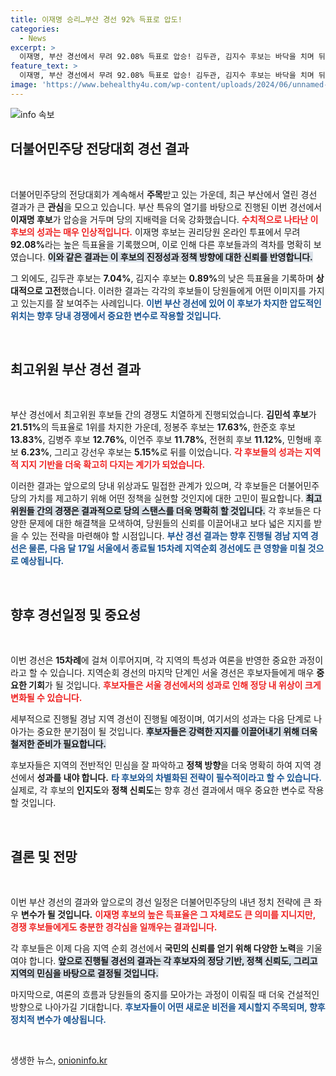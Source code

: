 ```yaml
---
title: 이재명 승리…부산 경선 92% 득표로 압도!
categories:
  - News
excerpt: >
  이재명, 부산 경선에서 무려 92.08% 득표로 압승! 김두관, 김지수 후보는 바닥을 치며 뒤따르고, 최고위원 경선에서는 김민석이 1위. 더불어민주당의 운명이 갈리기 직전, 다음 경남 경선은 과연 어떤 결과를 낳을까?
feature_text: >
  이재명, 부산 경선에서 무려 92.08% 득표로 압승! 김두관, 김지수 후보는 바닥을 치며 뒤따르고, 최고위원 경선에서는 김민석이 1위. 더불어민주당의 운명이 갈리기 직전, 다음 경남 경선은 과연 어떤 결과를 낳을까?
image: 'https://www.behealthy4u.com/wp-content/uploads/2024/06/unnamed-file.png'
---
```


<p><img src="https://www.behealthy4u.com/wp-content/uploads/2024/06/unnamed-file.png" alt="info 속보" /></p>

<h2 data-ke-size="size26">더불어민주당 전당대회 경선 결과</h2>

<p data-ke-size="size16">&nbsp;</p>

<p>더불어민주당의 전당대회가 계속해서 <strong>주목</strong>받고 있는 가운데, 최근 부산에서 열린 경선 결과가 큰 <strong>관심</strong>을 모으고 있습니다. 부산 특유의 열기를 바탕으로 진행된 이번 경선에서 <strong>이재명 후보</strong>가 압승을 거두며 당의 지배력을 더욱 강화했습니다. <b><span style="color: #ee2323;">수치적으로 나타난 이 후보의 성과는 매우 인상적입니다.</span></b> 이재명 후보는 권리당원 온라인 투표에서 무려 <strong>92.08%</strong>라는 높은 득표율을 기록했으며, 이로 인해 다른 후보들과의 격차를 명확히 보였습니다. <b><span style="background-color: #21538527;">이와 같은 결과는 이 후보의 진정성과 정책 방향에 대한 신뢰를 반영합니다.</span></b> </p>

<p>그 외에도, 김두관 후보는 <strong>7.04%</strong>, 김지수 후보는 <strong>0.89%</strong>의 낮은 득표율을 기록하며 <strong>상대적으로 고전</strong>했습니다. 이러한 결과는 각각의 후보들이 당원들에게 어떤 이미지를 가지고 있는지를 잘 보여주는 사례입니다. <b><span style="color: #1a5490;">이번 부산 경선에 있어 이 후보가 차지한 압도적인 위치는 향후 당내 경쟁에서 중요한 변수로 작용할 것입니다.</span></b> </p>

<p data-ke-size="size16">&nbsp;</p>

<h2 data-ke-size="size26">최고위원 부산 경선 결과</h2>

<p data-ke-size="size16">&nbsp;</p>

<p>부산 경선에서 최고위원 후보들 간의 경쟁도 치열하게 진행되었습니다. <strong>김민석 후보</strong>가 <strong>21.51%</strong>의 득표율로 1위를 차지한 가운데, 정봉주 후보는 <strong>17.63%</strong>, 한준호 후보 <strong>13.83%</strong>, 김병주 후보 <strong>12.76%</strong>, 이언주 후보 <strong>11.78%</strong>, 전현희 후보 <strong>11.12%</strong>, 민형배 후보 <strong>6.23%</strong>, 그리고 강선우 후보는 <strong>5.15%</strong>로 뒤를 이었습니다. <b><span style="color: #ee2323;">각 후보들의 성과는 지역적 지지 기반을 더욱 확고히 다지는 계기가 되었습니다.</span></b></p>

<p>이러한 결과는 앞으로의 당내 위상과도 밀접한 관계가 있으며, 각 후보들은 더불어민주당의 가치를 제고하기 위해 어떤 정책을 실현할 것인지에 대한 고민이 필요합니다. <b><span style="background-color: #21538527;">최고위원들 간의 경쟁은 결과적으로 당의 스탠스를 더욱 명확히 할 것입니다.</span></b> 각 후보들은 다양한 문제에 대한 해결책을 모색하여, 당원들의 신뢰를 이끌어내고 보다 넓은 지지를 받을 수 있는 전략을 마련해야 할 시점입니다. <b><span style="color: #1a5490;">부산 경선 결과는 향후 진행될 경남 지역 경선은 물론, 다음 달 17일 서울에서 종료될 15차례 지역순회 경선에도 큰 영향을 미칠 것으로 예상됩니다.</span></b> </p>

<p data-ke-size="size16">&nbsp;</p>

<h2 data-ke-size="size26">향후 경선일정 및 중요성</h2>

<p data-ke-size="size16">&nbsp;</p>

<p>이번 경선은 <strong>15차례</strong>에 걸쳐 이루어지며, 각 지역의 특성과 여론을 반영한 중요한 과정이라고 할 수 있습니다. 지역순회 경선의 마지막 단계인 서울 경선은 후보자들에게 매우 <strong>중요한 기회</strong>가 될 것입니다. <b><span style="color: #ee2323;">후보자들은 서울 경선에서의 성과로 인해 정당 내 위상이 크게 변화될 수 있습니다.</span></b> </p>

<p>세부적으로 진행될 경남 지역 경선이 진행될 예정이며, 여기서의 성과는 다음 단계로 나아가는 중요한 분기점이 될 것입니다. <b><span style="background-color: #21538527;">후보자들은 강력한 지지를 이끌어내기 위해 더욱 철저한 준비가 필요합니다.</span></b> </p>

<p>후보자들은 지역의 전반적인 민심을 잘 파악하고 <strong>정책 방향</strong>을 더욱 명확히 하여 지역 경선에서 <strong>성과를 내야 합니다.</strong> <b><span style="color: #1a5490;">타 후보와의 차별화된 전략이 필수적이라고 할 수 있습니다.</span></b> 실제로, 각 후보의 <strong>인지도</strong>와 <strong>정책 신뢰도</strong>는 향후 경선 결과에서 매우 중요한 변수로 작용할 것입니다. </p>

<p data-ke-size="size16">&nbsp;</p>

<h2 data-ke-size="size26">결론 및 전망</h2>

<p data-ke-size="size16">&nbsp;</p>

<p>이번 부산 경선의 결과와 앞으로의 경선 일정은 더불어민주당의 내년 정치 전략에 큰 좌우 <strong>변수가 될 것입니다.</strong> <b><span style="color: #ee2323;">이재명 후보의 높은 득표율은 그 자체로도 큰 의미를 지니지만, 경쟁 후보들에게도 충분한 경각심을 일깨우는 결과입니다.</span></b> </p>

<p>각 후보들은 이제 다음 지역 순회 경선에서 <strong>국민의 신뢰를 얻기 위해 다양한 노력</strong>을 기울여야 합니다. <b><span style="background-color: #21538527;">앞으로 진행될 경선의 결과는 각 후보자의 <strong>정당 기반</strong>, 정책 신뢰도, 그리고 지역의 민심을 바탕으로 결정될 것입니다.</span></b> </p>

<p>마지막으로, 여론의 흐름과 당원들의 중지를 모아가는 과정이 이뤄질 때 더욱 건설적인 방향으로 나아가길 기대합니다. <b><span style="color: #1a5490;">후보자들이 어떤 새로운 비전을 제시할지 주목되며, 향후 정치적 변수가 예상됩니다.</span></b> </p>

<p data-ke-size="size16">&nbsp;</p>
생생한 뉴스, <a href="https://onioninfo.kr" rel="dofollow">onioninfo.kr</a>


